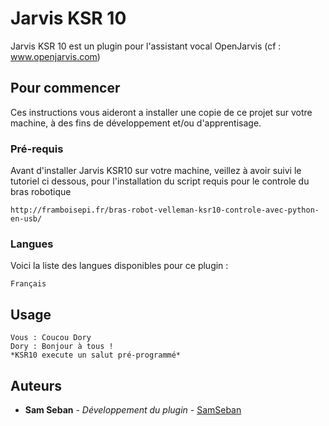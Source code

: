# Jarvis KSR 10

Jarvis KSR 10 est un plugin pour l'assistant vocal OpenJarvis (cf : www.openjarvis.com)

## Pour commencer

Ces instructions vous aideront a installer une copie de ce projet sur votre machine, à des fins de développement et/ou d'apprentisage.

### Pré-requis

Avant d'installer Jarvis KSR10 sur votre machine, veillez à avoir suivi le tutoriel ci dessous, pour l'installation du script requis pour le controle du bras robotique

```
http://framboisepi.fr/bras-robot-velleman-ksr10-controle-avec-python-en-usb/
```

### Langues

Voici la liste des langues disponibles pour ce plugin :

```
Français
```

## Usage

```
Vous : Coucou Dory
Dory : Bonjour à tous !
*KSR10 execute un salut pré-programmé*
```

## Auteurs

* **Sam Seban** - *Développement du plugin* - [SamSeban](https://github.com/SamSeban)

